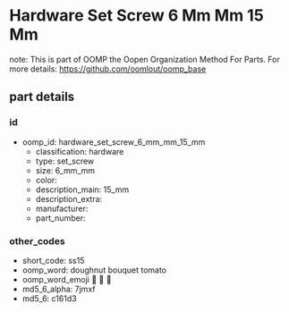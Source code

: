 # Hardware Set Screw 6 Mm Mm 15 Mm  

note: This is part of OOMP the Oopen Organization Method For Parts. For more details: https://github.com/oomlout/oomp_base

##  part details





### id
* oomp_id: hardware_set_screw_6_mm_mm_15_mm
  * classification: hardware
  * type: set_screw
  * size: 6_mm_mm
  * color: 
  * description_main: 15_mm
  * description_extra: 
  * manufacturer: 
  * part_number: 

### other_codes
* short_code: ss15
* oomp_word: doughnut bouquet tomato
* oomp_word_emoji :doughnut: :bouquet: :tomato:
* md5_6_alpha: 7jmxf
* md5_6: c161d3